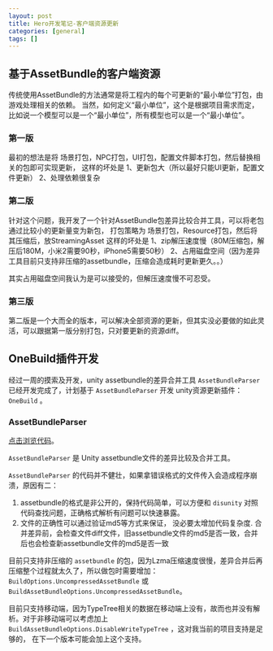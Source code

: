 ```yaml
---
layout: post
title: Hero开发笔记-客户端资源更新
categories: [general]
tags: []
---
```

## 基于AssetBundle的客户端资源 ##

传统使用AssetBundle的方法通常是将工程内的每个可更新的“最小单位”打包，由游戏处理相关的依赖。
当然，如何定义“最小单位”，这个是根据项目需求而定，
比如说一个模型可以是一个“最小单位”，所有模型也可以是一个“最小单位”。

### 第一版 ###
最初的想法是将 场景打包，NPC打包，UI打包，配置文件脚本打包，然后替换相关的包即可实现更新，
这样的坏处是
1、更新包大（所以最好只能UI更新，配置文件更新）
2、处理依赖很复杂

### 第二版 ###
针对这个问题，我开发了一个针对AssetBundle包差异比较合并工具，可以将老包通过比较小的更新量变为新包，
打包策略为 场景打包，Resource打包，然后将其压缩后，放StreamingAsset
这样的坏处是
1、zip解压速度慢（80M压缩包，解压后180M，小米2需要90秒，iPhone5需要50秒）
2、占用磁盘空间（因为差异工具目前只支持非压缩的assetbundle，压缩会造成耗时更新更久。。）

其实占用磁盘空间我认为是可以接受的，但解压速度慢不可忍受。


### 第三版 ###
第二版是一个大而全的版本，可以解决全部资源的更新，但其实没必要做的如此灵活，可以跟据第一版分别打包，只对要更新的资源diff。

## OneBuild插件开发 ##
经过一周的摸索及开发，unity assetbundle的差异合并工具 `AssetBundleParser` 已经开发完成了，计划基于 `AssetBundleParser` 开发 unity资源更新插件： `OneBuild` 。

### AssetBundleParser ###

[点击浏览代码](https://bitbucket.org/beings/assetbundleparser)。

`AssetBundleParser` 是 Unity assetbundle文件的差异比较及合并工具。

`AssetBundleParser` 的代码并不健壮，如果拿错误格式的文件传入会造成程序崩溃，原因有二：

1. assetbundle的格式是非公开的，保持代码简单，可以方便和 `disunity` 对照代码查找问题，正确格式解析有问题可以快速暴露。
1. 文件的正确性可以通过验证md5等方式来保证， 没必要太增加代码复杂度. 合并差异前，会检查文件diff文件，旧assetbundle文件的md5是否一致，合并后也会检查新assetbundle文件的md5是否一致

目前只支持非压缩的 `assetbundle` 的包，因为Lzma压缩速度很慢，差异合并后再压缩整个过程就太久了，所以做包时需要增加：`BuildOptions.UncompressedAssetBundle` 或 `BuildAssetBundleOptions.UncompressedAssetBundle`。

目前只支持移动端，因为TypeTree相关的数据在移动端上没有，故而也并没有解析。对于非移动端可以考虑加上 `BuildAssetBundleOptions.DisableWriteTypeTree` ，这对我当前的项目支持是足够的， 在下一个版本可能会加上这个支持。

